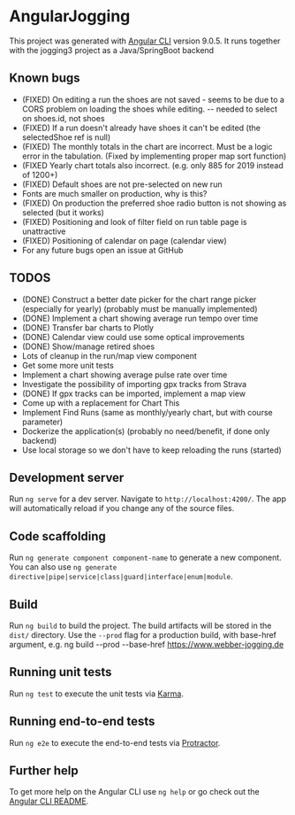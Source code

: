 # AngularJogging

This project was generated with [Angular CLI](https://github.com/angular/angular-cli) version 9.0.5.
It runs together with the jogging3 project as a Java/SpringBoot backend

## Known bugs
- (FIXED) On editing a run the shoes are not saved - seems to be due to a CORS problem on loading the shoes while editing.
   -- needed to select on shoes.id, not shoes
- (FIXED) If a run doesn't already have shoes it can't be edited (the selectedShoe ref is null)   
- (FIXED) The monthly totals in the chart are incorrect. Must be a logic error in the tabulation. (Fixed by implementing proper
   map sort function)   
- (FIXED Yearly chart totals also incorrect. (e.g. only 885 for 2019 instead of 1200+)
- (FIXED) Default shoes are not pre-selected on new run
- Fonts are much smaller on production, why is this?
- (FIXED) On production the preferred shoe radio button is not showing as selected (but it works) 
- (FIXED) Positioning and look of filter field on run table page is unattractive
- (FIXED) Positioning of calendar on page (calendar view)
- For any future bugs open an issue at GitHub

## TODOS
- (DONE) Construct a better date picker for the chart range picker (especially for yearly) (probably must be manually implemented)
- (DONE) Implement a chart showing average run tempo over time
- (DONE) Transfer bar charts to Plotly
- (DONE) Calendar view could use some optical improvements
- (DONE) Show/manage retired shoes
- Lots of cleanup in the run/map view component
- Get some more unit tests
- Implement a chart showing average pulse rate over time
- Investigate the possibility of importing gpx tracks from Strava
- (DONE) If gpx tracks can be imported, implement a map view
- Come up with a replacement for Chart This
- Implement Find Runs (same as monthly/yearly chart, but with course parameter)
- Dockerize the application(s) (probably no need/benefit, if done only backend)
- Use local storage so we don't have to keep reloading the runs (started)
## Development server

Run `ng serve` for a dev server. Navigate to `http://localhost:4200/`. The app will automatically reload if you change any of the source files.

## Code scaffolding

Run `ng generate component component-name` to generate a new component. You can also use `ng generate directive|pipe|service|class|guard|interface|enum|module`.

## Build

Run `ng build` to build the project. The build artifacts will be stored in the `dist/` directory. Use the `--prod` flag for a production build,
with base-href argument, e.g. ng build --prod --base-href https://www.webber-jogging.de

## Running unit tests

Run `ng test` to execute the unit tests via [Karma](https://karma-runner.github.io).

## Running end-to-end tests

Run `ng e2e` to execute the end-to-end tests via [Protractor](http://www.protractortest.org/).

## Further help

To get more help on the Angular CLI use `ng help` or go check out the [Angular CLI README](https://github.com/angular/angular-cli/blob/master/README.md).
